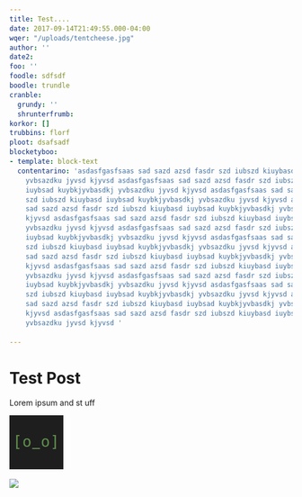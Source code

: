 ```yaml
---
title: Test....
date: 2017-09-14T21:49:55.000-04:00
wqer: "/uploads/tentcheese.jpg"
author: ''
date2: 
foo: ''
foodle: sdfsdf
boodle: trundle
cranble:
  grundy: ''
  shrunterfrumb: 
korkor: []
trubbins: florf
ploot: dsafsadf
blocketyboo:
- template: block-text
  contentarino: 'asdasfgasfsaas sad sazd azsd fasdr szd iubszd kiuybasd iuybsad kuybkjyvbasdkj
    yvbsazdku jyvsd kjyvsd asdasfgasfsaas sad sazd azsd fasdr szd iubszd kiuybasd
    iuybsad kuybkjyvbasdkj yvbsazdku jyvsd kjyvsd asdasfgasfsaas sad sazd azsd fasdr
    szd iubszd kiuybasd iuybsad kuybkjyvbasdkj yvbsazdku jyvsd kjyvsd asdasfgasfsaas
    sad sazd azsd fasdr szd iubszd kiuybasd iuybsad kuybkjyvbasdkj yvbsazdku jyvsd
    kjyvsd asdasfgasfsaas sad sazd azsd fasdr szd iubszd kiuybasd iuybsad kuybkjyvbasdkj
    yvbsazdku jyvsd kjyvsd asdasfgasfsaas sad sazd azsd fasdr szd iubszd kiuybasd
    iuybsad kuybkjyvbasdkj yvbsazdku jyvsd kjyvsd asdasfgasfsaas sad sazd azsd fasdr
    szd iubszd kiuybasd iuybsad kuybkjyvbasdkj yvbsazdku jyvsd kjyvsd asdasfgasfsaas
    sad sazd azsd fasdr szd iubszd kiuybasd iuybsad kuybkjyvbasdkj yvbsazdku jyvsd
    kjyvsd asdasfgasfsaas sad sazd azsd fasdr szd iubszd kiuybasd iuybsad kuybkjyvbasdkj
    yvbsazdku jyvsd kjyvsd asdasfgasfsaas sad sazd azsd fasdr szd iubszd kiuybasd
    iuybsad kuybkjyvbasdkj yvbsazdku jyvsd kjyvsd asdasfgasfsaas sad sazd azsd fasdr
    szd iubszd kiuybasd iuybsad kuybkjyvbasdkj yvbsazdku jyvsd kjyvsd asdasfgasfsaas
    sad sazd azsd fasdr szd iubszd kiuybasd iuybsad kuybkjyvbasdkj yvbsazdku jyvsd
    kjyvsd asdasfgasfsaas sad sazd azsd fasdr szd iubszd kiuybasd iuybsad kuybkjyvbasdkj
    yvbsazdku jyvsd kjyvsd '

---
```

# Test Post

Lorem ipsum and st uff 

![](uploads/2017/09/12/opsbot.png)

![](/uploads/tentcheese.jpg)